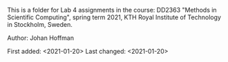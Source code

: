 This is a folder for Lab 4 assignments in the course: DD2363 "Methods in Scientific Computing", spring term 2021, KTH Royal Institute of Technology in Stockholm, Sweden.

Author: Johan Hoffman

First added: <2021-01-20> Last changed: <2021-01-20>
